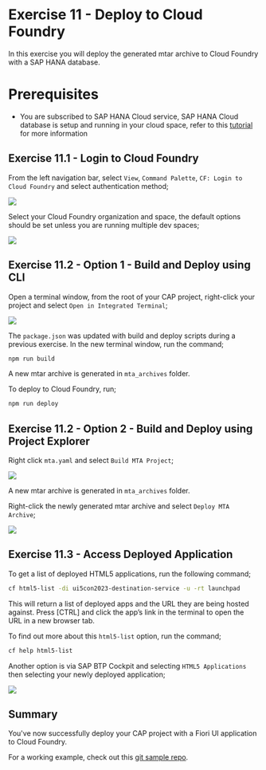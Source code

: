 
# Exercise 11 - Deploy to Cloud Foundry

In this exercise you will deploy the generated mtar archive to Cloud Foundry with a SAP HANA database.

# Prerequisites

* You are subscribed to SAP HANA Cloud service, SAP HANA Cloud database is setup and running in your cloud space, refer to this [tutorial](https://developers.sap.com/tutorials/hana-cloud-create-db-project.html) for more information

## Exercise 11.1 - Login to Cloud Foundry

From the left navigation bar, select `View`, `Command Palette`, `CF: Login to Cloud Foundry` and select authentication method;

![](./images/image1.png)

Select your Cloud Foundry organization and space, the default options should be set unless you are running multiple dev spaces;

![](./images/image2.png)

## Exercise 11.2 - Option 1 - Build and Deploy using CLI

Open a terminal window, from the root of your CAP project, right-click your project and select `Open in Integrated Terminal`;

![](./images/image3.png)

The `package.json` was updated with build and deploy scripts during a previous exercise. In the new terminal window, run the command;

```bash
npm run build
```

A new mtar archive is generated in `mta_archives` folder.

To deploy to Cloud Foundry, run;

```bash
npm run deploy
```

## Exercise 11.2 - Option 2 - Build and Deploy using Project Explorer

Right click `mta.yaml` and select `Build MTA Project`;

![](./images/image4.png)

A new mtar archive is generated in `mta_archives` folder.

Right-click the newly generated mtar archive and select `Deploy MTA Archive`;  

![](./images/image5.png)

## Exercise 11.3 - Access Deployed Application

To get a list of deployed HTML5 applications, run the following command;

```bash
cf html5-list -di ui5con2023-destination-service -u -rt launchpad
```

This will return a list of deployed apps and the URL they are being hosted against. Press [CTRL] and click the app’s link in the terminal to open the URL in a new browser tab.

To find out more about this `html5-list` option, run the command;

```bash
cf help html5-list
```

Another option is via SAP BTP Cockpit and selecting `HTML5 Applications` then selecting your newly deployed application;

![](./images/image6.png)

## Summary

You've now successfully deploy your CAP project with a Fiori UI application to Cloud Foundry.

For a working example, check out this [git sample repo](https://github.com/SAP-samples/fiori-tools-samples/tree/main/cap/cap-fiori-mta).

